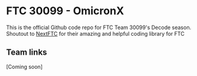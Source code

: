 # FTC 30099 - OmicronX
This is the official Github code repo for FTC Team 30099's Decode season.
Shoutout to [NextFTC](nextftc.dev) for their amazing and helpful coding library for FTC
## Team links
[Coming soon]

